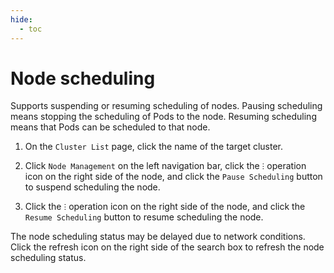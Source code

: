 ```yaml
---
hide:
  - toc
---
```


# Node scheduling

Supports suspending or resuming scheduling of nodes. Pausing scheduling means stopping the scheduling of Pods to the node. Resuming scheduling means that Pods can be scheduled to that node.

1. On the `Cluster List` page, click the name of the target cluster.

    

2. Click `Node Management` on the left navigation bar, click the `ⵗ` operation icon on the right side of the node, and click the `Pause Scheduling` button to suspend scheduling the node.

    

3. Click the `ⵗ` operation icon on the right side of the node, and click the `Resume Scheduling` button to resume scheduling the node.

    

The node scheduling status may be delayed due to network conditions. Click the refresh icon on the right side of the search box to refresh the node scheduling status.

